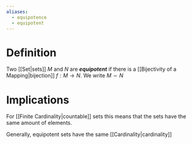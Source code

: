 ```yaml
---
aliases:
  - equipotence
  - equipotent
---
```

# Definition
Two [[Set|sets]] $M$ and $N$ are ___equipotent___ if there is a [[Bijectivity of a Mapping|bijection]] $f : M \to N$. We write $M \sim N$
# Implications
For [[Finite Cardinality|countable]] sets this means that the sets have the same amount of elements.

Generally, equipotent sets have the same [[Cardinality|cardinality]]
